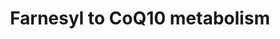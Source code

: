 ---
annotations:
- id: PW:0000453
  parent: classic metabolic pathway
  type: Pathway Ontology
  value: isoprenoid biosynthetic pathway
- id: PW:0000135
  parent: classic metabolic pathway
  type: Pathway Ontology
  value: metabolic pathway of cofactors, vitamins, nutrients
- id: PW:0000002
  parent: classic metabolic pathway
  type: Pathway Ontology
  value: classic metabolic pathway
authors:
- DeSl
- Eweitz
citedin: ''
communities:
- ONTOX
description: 'Coenzyme Q (ubiquinone or CoQ) is an essential lipid in electron transport
  and an important antioxidant. CoQ synthesis derives from the isoprene biosynthetic
  pathway in human and yeast cells. There is interest in the use of CoQ10 in particular
  for the treatment of mitochondrial disorders and neurodegenerative diseases [PMID:
  17973981].'
last-edited: 2024-07-23
ndex: null
organisms:
- Homo sapiens
redirect_from:
- /index.php/Pathway:WP5274
- /instance/WP5274
- /instance/WP5274_r134508
revision: r134508
schema-jsonld:
- '@context': https://schema.org/
  '@id': https://wikipathways.github.io/pathways/WP5274.html
  '@type': Dataset
  creator:
    '@type': Organization
    name: WikiPathways
  description: 'Coenzyme Q (ubiquinone or CoQ) is an essential lipid in electron transport
    and an important antioxidant. CoQ synthesis derives from the isoprene biosynthetic
    pathway in human and yeast cells. There is interest in the use of CoQ10 in particular
    for the treatment of mitochondrial disorders and neurodegenerative diseases [PMID:
    17973981].'
  keywords:
  - 4OH-Cinnamate
  - 4OH-benzoate
  - 4OH-phenyllactate
  - 4OH-phenylpyruvate
  - CoQ10
  - Decaprenyl-4OH-benzoate
  - Decarprenyl-PP
  - Farnesyl-PP
  - Trans-prenyl transferase
  - Tyrosine
  license: CC0
  name: Farnesyl to CoQ10 metabolism
seo: CreativeWork
title: Farnesyl to CoQ10 metabolism
wpid: WP5274
---